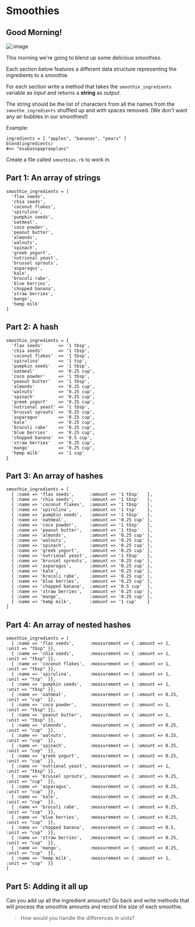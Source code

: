 # Smoothies

## Good Morning!

![:image](http://xdind.com/wp-content/uploads/2013/03/Blender.gif)

This morning we're going to blend up some delicious smoothies.

Each section below features a different data structure representing the ingredients to a smoothie.

For each section write a method that takes the `smoothie_ingredients` variable as *input*
and returns a **string** as *output*.

The string should be the list of characters from all the names from the `smoothe_ingredients` shuffled up and with spaces removed. (We don't want any air bubbles in our smoothies!)

Example:

```
ingredients = [ "apples", "bananas", "pears" ]
blend(ingredients)
#=> "esabasnpapraeplans"
```

Create a file called `smoothies.rb` to work in.

## Part 1: An array of strings

```
smoothie_ingredients = [
  'flax seeds',
  'chia seeds',
  'coconut flakes',
  'spirulina',
  'pumpkin seeds',
  'oatmeal',
  'coco powder',
  'peanut butter',
  'almonds',
  'walnuts',
  'spinach',
  'greek yogurt',
  'nutrional yeast',
  'brussel sprouts',
  'asparagus',
  'kale',
  'brocoli rabe',
  'blue berries',
  'chopped banana',
  'straw berries',
  'mango',
  'hemp milk'
]
```

## Part 2: A hash

```
smoothie_ingredients = {
  'flax seeds'      => '1 tbsp',
  'chia seeds'      => '1 tbsp',
  'coconut flakes'  => '1 tbsp',
  'spirulina'       => '1 tsp',
  'pumpkin seeds'   => '1 tbsp',
  'oatmeal'         => '0.25 cup',
  'coco powder'     => '1 tbsp',
  'peanut butter'   => '1 tbsp',
  'almonds'         => '0.25 cup',
  'walnuts'         => '0.25 cup',
  'spinach'         => '0.25 cup',
  'greek yogurt'    => '0.25 cup',
  'nutrional yeast' => '1 tbsp',
  'brussel sprouts' => '0.25 cup',
  'asparagus'       => '0.25 cup',
  'kale'            => '0.25 cup',
  'brocoli rabe'    => '0.25 cup',
  'blue berries'    => '0.25 cup',
  'chopped banana'  => '0.5 cup',
  'straw berries'   => '0.25 cup',
  'mango'           => '0.25 cup',
  'hemp milk'       => '1 cup'
}
```

## Part 3: An array of hashes

```
smoothie_ingredients = [
  { :name => 'flax seeds',      :amount => '1 tbsp'   },
  { :name => 'chia seeds',      :amount => '1 tbsp'   },
  { :name => 'coconut flakes',  :amount => '1 tbsp'   },
  { :name => 'spirulina',       :amount => '1 tsp'    },
  { :name => 'pumpkin seeds',   :amount => '1 tbsp'   },
  { :name => 'oatmeal',         :amount => '0.25 cup' },
  { :name => 'coco powder',     :amount => '1 tbsp'   },
  { :name => 'peanut butter',   :amount => '1 tbsp'   },
  { :name => 'almonds',         :amount => '0.25 cup' },
  { :name => 'walnuts',         :amount => '0.25 cup' },
  { :name => 'spinach',         :amount => '0.25 cup' },
  { :name => 'greek yogurt',    :amount => '0.25 cup' },
  { :name => 'nutrional yeast', :amount => '1 tbsp'   },
  { :name => 'brussel sprouts', :amount => '0.25 cup' },
  { :name => 'asparagus',       :amount => '0.25 cup' },
  { :name => 'kale',            :amount => '0.25 cup' },
  { :name => 'brocoli rabe',    :amount => '0.25 cup' },
  { :name => 'blue berries',    :amount => '0.25 cup' },
  { :name => 'chopped banana',  :amount => '0.5 cup'  },
  { :name => 'straw berries',   :amount => '0.25 cup' },
  { :name => 'mango',           :amount => '0.25 cup' },
  { :name => 'hemp milk',       :amount => '1 cup'    }
]
```

## Part 4: An array of nested hashes

```
smoothie_ingredients = [
  { :name => 'flax seeds',      :measurement => { :amount => 1,    :unit => "tbsp" }},
  { :name => 'chia seeds',      :measurement => { :amount => 1,    :unit => "tbsp" }},
  { :name => 'coconut flakes',  :measurement => { :amount => 1,    :unit => "tbsp" }},
  { :name => 'spirulina',       :measurement => { :amount => 1,    :unit => "tsp"  }},
  { :name => 'pumpkin seeds',   :measurement => { :amount => 1,    :unit => "tbsp" }},
  { :name => 'oatmeal',         :measurement => { :amount => 0.25, :unit => "cup"  }},
  { :name => 'coco powder',     :measurement => { :amount => 1,    :unit => "tbsp" }},
  { :name => 'peanut butter',   :measurement => { :amount => 1,    :unit => "tbsp" }},
  { :name => 'almonds',         :measurement => { :amount => 0.25, :unit => "cup"  }},
  { :name => 'walnuts',         :measurement => { :amount => 0.25, :unit => "cup"  }},
  { :name => 'spinach',         :measurement => { :amount => 0.25, :unit => "cup"  }},
  { :name => 'greek yogurt',    :measurement => { :amount => 0.25, :unit => "cup"  }},
  { :name => 'nutrional yeast', :measurement => { :amount => 1,    :unit => "tbsp" }},
  { :name => 'brussel sprouts', :measurement => { :amount => 0.25, :unit => "cup"  }},
  { :name => 'asparagus',       :measurement => { :amount => 0.25, :unit => "cup"  }},
  { :name => 'kale',            :measurement => { :amount => 0.25, :unit => "cup"  }},
  { :name => 'brocoli rabe',    :measurement => { :amount => 0.25, :unit => "cup"  }},
  { :name => 'blue berries',    :measurement => { :amount => 0.25, :unit => "cup"  }},
  { :name => 'chopped banana',  :measurement => { :amount => 0.5,  :unit => "cup"  }},
  { :name => 'straw berries',   :measurement => { :amount => 0.25, :unit => "cup"  }},
  { :name => 'mango',           :measurement => { :amount => 0.25, :unit => "cup"  }},
  { :name => 'hemp milk',       :measurement => { :amount => 1,    :unit => "cup"  }}
]
```

## Part 5: Adding it all up

Can you add up all the ingredient amounts?  Go back and write methods that will process the smoothie amounts and record the size of each smoothie.

> How would you handle the differences in units?
